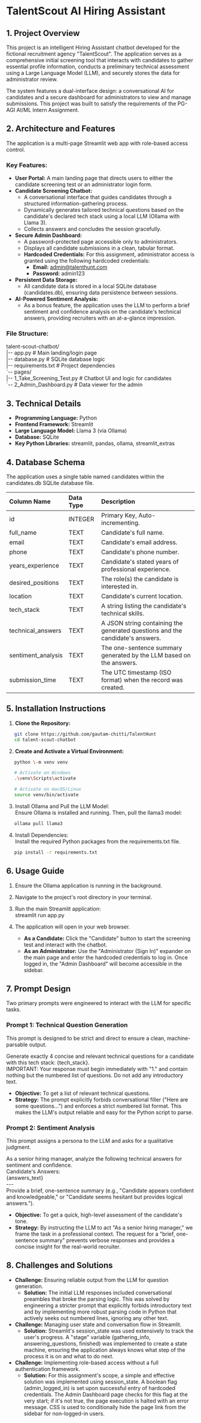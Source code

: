 # **TalentScout AI Hiring Assistant**

## **1\. Project Overview**

This project is an intelligent Hiring Assistant chatbot developed for the fictional recruitment agency "TalentScout". The application serves as a comprehensive initial screening tool that interacts with candidates to gather essential profile information, conducts a preliminary technical assessment using a Large Language Model (LLM), and securely stores the data for administrator review.

The system features a dual-interface design: a conversational AI for candidates and a secure dashboard for administrators to view and manage submissions. This project was built to satisfy the requirements of the PG-AGI AI/ML Intern Assignment.

## **2\. Architecture and Features**

The application is a multi-page Streamlit web app with role-based access control.

### **Key Features:**

- **User Portal:** A main landing page that directs users to either the candidate screening test or an administrator login form.
- **Candidate Screening Chatbot:**
  - A conversational interface that guides candidates through a structured information-gathering process.
  - Dynamically generates tailored technical questions based on the candidate's declared tech stack using a local LLM (Ollama with Llama 3).
  - Collects answers and concludes the session gracefully.
- **Secure Admin Dashboard:**
  - A password-protected page accessible only to administrators.
  - Displays all candidate submissions in a clean, tabular format.
  - **Hardcoded Credentials:** For this assignment, administrator access is granted using the following hardcoded credentials:
    - **Email:** admin@talenthunt.com
    - **Password:** admin123
- **Persistent Data Storage:**
  - All candidate data is stored in a local SQLite database (candidates.db), ensuring data persistence between sessions.
- **AI-Powered Sentiment Analysis:**
  - As a bonus feature, the application uses the LLM to perform a brief sentiment and confidence analysis on the candidate's technical answers, providing recruiters with an at-a-glance impression.

### **File Structure:**

talent-scout-chatbot/  
|-- app.py \# Main landing/login page  
|-- database.py \# SQLite database logic  
|-- requirements.txt \# Project dependencies  
\`-- pages/  
 |-- 1_Take_Screening_Test.py \# Chatbot UI and logic for candidates  
 \`-- 2_Admin_Dashboard.py \# Data viewer for the admin

## **3\. Technical Details**

- **Programming Language:** Python
- **Frontend Framework:** Streamlit
- **Large Language Model:** Llama 3 (via Ollama)
- **Database:** SQLite
- **Key Python Libraries:** streamlit, pandas, ollama, streamlit_extras

## **4\. Database Schema**

The application uses a single table named candidates within the candidates.db SQLite database file.

| Column Name        | Data Type | Description                                                                   |
| :----------------- | :-------- | :---------------------------------------------------------------------------- |
| id                 | INTEGER   | Primary Key, Auto-incrementing.                                               |
| full_name          | TEXT      | Candidate's full name.                                                        |
| email              | TEXT      | Candidate's email address.                                                    |
| phone              | TEXT      | Candidate's phone number.                                                     |
| years_experience   | TEXT      | Candidate's stated years of professional experience.                          |
| desired_positions  | TEXT      | The role(s) the candidate is interested in.                                   |
| location           | TEXT      | Candidate's current location.                                                 |
| tech_stack         | TEXT      | A string listing the candidate's technical skills.                            |
| technical_answers  | TEXT      | A JSON string containing the generated questions and the candidate's answers. |
| sentiment_analysis | TEXT      | The one-sentence summary generated by the LLM based on the answers.           |
| submission_time    | TEXT      | The UTC timestamp (ISO format) when the record was created.                   |

## **5\. Installation Instructions**

1. **Clone the Repository:**

```bash
   git clone https://github.com/gautam-chitti/TalentHunt
   cd talent-scout-chatbot
```

2. **Create and Activate a Virtual Environment:**

```bash
   python \-m venv venv
```

```bash
   # Activate on Windows
   .\venv\Scripts\activate
```

```bash
   # Activate on macOS/Linux
   source venv/bin/activate
```

3. Install Ollama and Pull the LLM Model:  
   Ensure Ollama is installed and running. Then, pull the llama3 model:

```bash
   ollama pull llama3
```

4. Install Dependencies:  
   Install the required Python packages from the requirements.txt file.

```bash
   pip install -r requirements.txt
```

## **6\. Usage Guide**

1. Ensure the Ollama application is running in the background.
2. Navigate to the project's root directory in your terminal.
3. Run the main Streamlit application:  
   streamlit run app.py

4. The application will open in your web browser.
   - **As a Candidate:** Click the "Candidate" button to start the screening test and interact with the chatbot.
   - **As an Administrator:** Use the "Administrator (Sign In)" expander on the main page and enter the hardcoded credentials to log in. Once logged in, the "Admin Dashboard" will become accessible in the sidebar.

## **7\. Prompt Design**

Two primary prompts were engineered to interact with the LLM for specific tasks.

### **Prompt 1: Technical Question Generation**

This prompt is designed to be strict and direct to ensure a clean, machine-parsable output.

Generate exactly 4 concise and relevant technical questions for a candidate with this tech stack: {tech_stack}.  
IMPORTANT: Your response must begin immediately with "1." and contain nothing but the numbered list of questions. Do not add any introductory text.

- **Objective:** To get a list of relevant technical questions.
- **Strategy:** The prompt explicitly forbids conversational filler ("Here are some questions...") and enforces a strict numbered list format. This makes the LLM's output reliable and easy for the Python script to parse.

### **Prompt 2: Sentiment Analysis**

This prompt assigns a persona to the LLM and asks for a qualitative judgment.

As a senior hiring manager, analyze the following technical answers for sentiment and confidence.  
Candidate's Answers:  
{answers_text}  
\---  
Provide a brief, one-sentence summary (e.g., "Candidate appears confident and knowledgeable," or "Candidate seems hesitant but provides logical answers.").

- **Objective:** To get a quick, high-level assessment of the candidate's tone.
- **Strategy:** By instructing the LLM to act "As a senior hiring manager," we frame the task in a professional context. The request for a "brief, one-sentence summary" prevents verbose responses and provides a concise insight for the real-world recruiter.

## **8\. Challenges and Solutions**

- **Challenge:** Ensuring reliable output from the LLM for question generation.
  - **Solution:** The initial LLM responses included conversational preambles that broke the parsing logic. This was solved by engineering a stricter prompt that explicitly forbids introductory text and by implementing more robust parsing code in Python that actively seeks out numbered lines, ignoring any other text.
- **Challenge:** Managing user state and conversation flow in Streamlit.
  - **Solution:** Streamlit's session_state was used extensively to track the user's progress. A "stage" variable (gathering_info, answering_questions, finished) was implemented to create a state machine, ensuring the application always knows what step of the process it is on and what to do next.
- **Challenge:** Implementing role-based access without a full authentication framework.
  - **Solution:** For this assignment's scope, a simple and effective solution was implemented using session_state. A boolean flag (admin_logged_in) is set upon successful entry of hardcoded credentials. The Admin Dashboard page checks for this flag at the very start; if it's not true, the page execution is halted with an error message. CSS is used to conditionally hide the page link from the sidebar for non-logged-in users.
